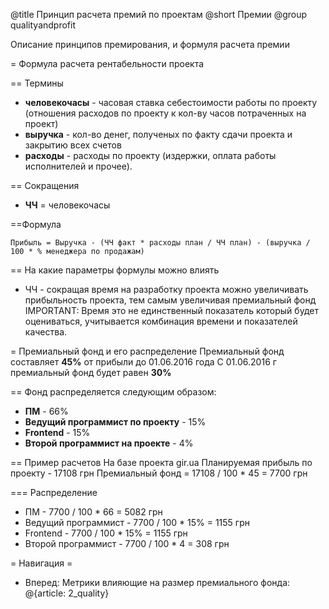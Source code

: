 @title Принцип расчета премий по проектам
@short Премии
@group qualityandprofit

Описание принципов премирования, и формуля расчета премии

= Формула расчета рентабельности проекта

== Термины
- **человекочасы** - часовая ставка себестоимости работы по проекту (отношения расходов по проекту к кол-ву часов потраченных на проект)
- **выручка** - кол-во денег, полученых по факту сдачи проекта и закрытию всех счетов
- **расходы** - расходы по проекту (издержки, оплата работы исполнителей и прочее).

== Сокращения
- **ЧЧ** = человекочасы

==Формула
```
Прибыль = Выручка - (ЧЧ факт * расходы план / ЧЧ план) - (выручка / 100 * % менеджера по продажам)
```

== На какие параметры формулы можно влиять
- ЧЧ - сокращая время на разработку проекта можно увеличивать прибыльность проекта, тем самым увеличивая премиальный фонд
IMPORTANT: Время это не единственный показатель который будет оцениваться, учитывается комбинация времени и показателей качества.

= Премиальный фонд и его распределение
Премиальный фонд составляет **45%** от прибыли до 01.06.2016 года
С 01.06.2016 г премиальный фонд будет равен **30%**

== Фонд распределяется следующим образом:
- **ПМ** - 66%
- **Ведущий программист по проекту** - 15%
- **Frontend** - 15%
- **Второй программист на проекте** - 4%

== Пример расчетов
На базе проекта gir.ua
Планируемая прибыль по проекту - 17108 грн
Премиальный фонд = 17108 / 100 * 45 = 7700 грн

=== Распределение
- ПМ - 7700 / 100 * 66 = 5082 грн
- Ведущий программист - 7700 / 100 * 15% = 1155 грн
- Frontend - 7700 / 100 * 15% = 1155 грн
- Второй программист - 7700 / 100 * 4 = 308 грн

= Навигация =
- Вперед: Метрики влияющие на размер премиального фонда: @{article: 2_quality}